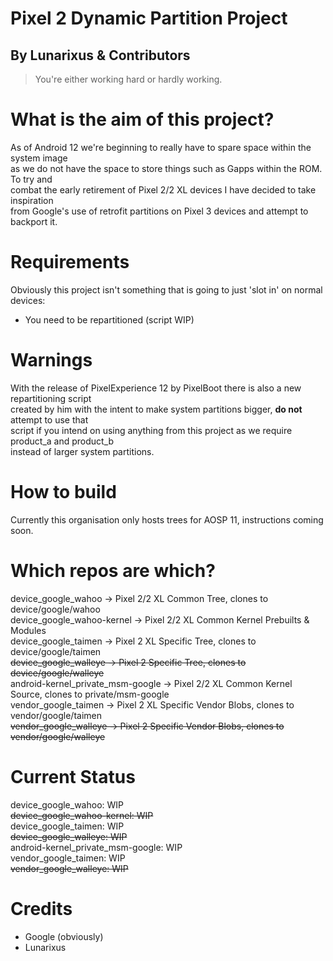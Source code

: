 # Pixel 2 Dynamic Partition Project  
## By Lunarixus & Contributors  
> You're either working hard or hardly working.  

# What is the aim of this project?  
As of Android 12 we're beginning to really have to spare space within the system image  
as we do not have the space to store things such as Gapps within the ROM. To try and  
combat the early retirement of Pixel 2/2 XL devices I have decided to take inspiration  
from Google's use of retrofit partitions on Pixel 3 devices and attempt to backport it.  

# Requirements  
Obviously this project isn't something that is going to just 'slot in' on normal devices:
- You need to be repartitioned (script WIP)

# Warnings  
With the release of PixelExperience 12 by PixelBoot there is also a new repartitioning script  
created by him with the intent to make system partitions bigger, **do not** attempt to use that  
script if you intend on using anything from this project as we require product_a and product_b  
instead of larger system partitions.  

# How to build  
Currently this organisation only hosts trees for AOSP 11, instructions coming soon.  

# Which repos are which?  
device_google_wahoo -> Pixel 2/2 XL Common Tree, clones to device/google/wahoo  
device_google_wahoo-kernel -> Pixel 2/2 XL Common Kernel Prebuilts & Modules  
device_google_taimen -> Pixel 2 XL Specific Tree, clones to device/google/taimen  
~~device_google_walleye -> Pixel 2 Specific Tree, clones to device/google/walleye~~  
android-kernel_private_msm-google -> Pixel 2/2 XL Common Kernel Source, clones to private/msm-google  
vendor_google_taimen -> Pixel 2 XL Specific Vendor Blobs, clones to vendor/google/taimen  
~~vendor_google_walleye -> Pixel 2 Specific Vendor Blobs, clones to vendor/google/walleye~~  

# Current Status  
device_google_wahoo: WIP  
~~device_google_wahoo-kernel: WIP~~  
device_google_taimen: WIP  
~~device_google_walleye: WIP~~  
android-kernel_private_msm-google: WIP  
vendor_google_taimen: WIP  
~~vendor_google_walleye: WIP~~  

# Credits  
- Google (obviously)
- Lunarixus
